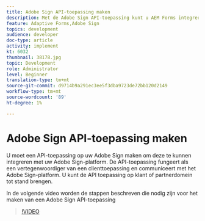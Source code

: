 ```yaml
---
title: Adobe Sign API-toepassing maken
description: Met de Adobe Sign API-toepassing kunt u AEM Forms integreren met Adobe Sign
feature: Adaptive Forms,Adobe Sign
topics: development
audience: developer
doc-type: article
activity: implement
kt: 6032
thumbnail: 38178.jpg
topic: Development
role: Administrator
level: Beginner
translation-type: tm+mt
source-git-commit: d9714b9a291ec3ee5f3dba9723de72bb120d2149
workflow-type: tm+mt
source-wordcount: '89'
ht-degree: 1%

---
```


# Adobe Sign API-toepassing maken

U moet een API-toepassing op uw Adobe Sign maken om deze te kunnen integreren met uw Adobe Sign-platform. De API-toepassing fungeert als een vertegenwoordiger van een clienttoepassing en communiceert met het Adobe Sign-platform. U kunt de API toepassing op klant of partnerdomein tot stand brengen.

In de volgende video worden de stappen beschreven die nodig zijn voor het maken van een Adobe Sign API-toepassing

>[!VIDEO](https://video.tv.adobe.com/v/38178/?quality=9&learn=on)
